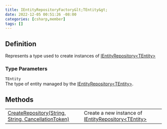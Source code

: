 ```yaml
---
title: IEntityRepositoryFactory&lt;TEntity&gt;
date: 2022-12-05 00:51:26 -08:00
categories: [csharp,member]
tags: []
---
```


## Definition

Represents a type used to create instances of <a href='/posts/csharp.member.entitydb.abstractions.entities.ientityrepository`1/'>IEntityRepository&lt;TEntity&gt;</a>
### Type Parameters
`TEntity`<br />The type of entity managed by the <a href='/posts/csharp.member.entitydb.abstractions.entities.ientityrepository`1/'>IEntityRepository&lt;TEntity&gt;</a>.
## Methods
<table><tr><td><!--/posts/csharp.member.entitydb.abstractions.entities.ientityrepositoryfactory`1.createrepository/--><a href='#'>CreateRepository(String, String, CancellationToken)</a></td><td>
Create a new instance of <a href='/posts/csharp.member.entitydb.abstractions.entities.ientityrepository`1/'>IEntityRepository&lt;TEntity&gt;</a></td></tr></table>
